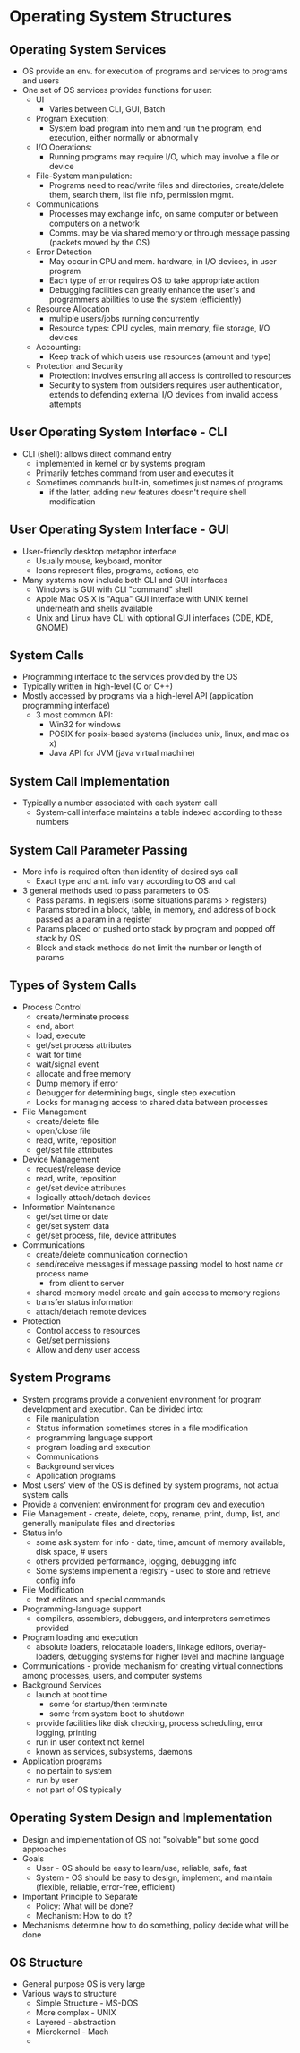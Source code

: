 # Operating System Structures
## Operating System Services
- OS provide an env. for execution of programs and services to programs and users
- One set of OS services provides functions for user:
	- UI
		- Varies between CLI, GUI, Batch
	- Program Execution: 
		- System load program into mem and run the program, end execution, either normally or abnormally
	- I/O Operations:
		- Running programs may require I/O, which may involve a file or device
	- File-System manipulation:
		- Programs need to read/write files and directories, create/delete them, search them, list file info, permission mgmt.
	- Communications
		- Processes may exchange info, on same computer or between computers on a network
		- Comms. may be via shared memory or through message passing (packets moved by the OS)
	- Error Detection
		- May occur in CPU and mem. hardware, in I/O devices, in user program
		- Each type of error requires OS to take appropriate action
		- Debugging facilities can greatly enhance the user's and programmers abilities to use the system (efficiently)
	- Resource Allocation
		- multiple users/jobs running concurrently
		- Resource types: CPU cycles, main memory, file storage, I/O devices
	- Accounting:
		- Keep track of which users use resources (amount and type)
	- Protection and Security
		- Protection: involves ensuring all access is controlled to resources
		- Security to system from outsiders requires user authentication, extends to defending external I/O devices from invalid access attempts
## User Operating System Interface - CLI
- CLI (shell): allows direct command entry 
	- implemented in kernel or by systems program
	- Primarily fetches command from user and executes it
	- Sometimes commands built-in, sometimes just names of programs
		- if the latter, adding new features doesn't require shell modification
## User Operating System Interface - GUI
- User-friendly desktop metaphor interface
	- Usually mouse, keyboard, monitor
	- Icons represent files, programs, actions, etc
- Many systems now include both CLI and GUI interfaces
	- Windows is GUI with CLI "command" shell
	- Apple Mac OS X is "Aqua" GUI interface with UNIX kernel underneath and shells available
	- Unix and Linux have CLI with optional GUI interfaces (CDE, KDE, GNOME)
## System Calls
- Programming interface to the services provided by the OS
- Typically written in high-level (C or C++)
- Mostly accessed by programs via a high-level API (application programming interface)
	- 3 most common API:
		- Win32 for windows
		- POSIX for posix-based systems (includes unix, linux, and mac os x)
		- Java API for JVM (java virtual machine)
## System Call Implementation
- Typically a number associated with each system call
	- System-call interface maintains a table indexed according to these numbers
## System Call Parameter Passing
- More info is required often than identity of desired sys call
	- Exact type and amt. info vary according to OS and call
- 3 general methods used to pass parameters to OS:
	- Pass params. in registers (some situations params > registers)
	- Params stored in a block, table, in memory, and address of block passed as a param in a register
	- Params placed or pushed onto stack by program and popped off stack by OS
	- Block and stack methods do not limit the number or length of params
## Types of System Calls
- Process Control
	- create/terminate process
	- end, abort
	- load, execute
	- get/set process attributes
	- wait for time
	- wait/signal event
	- allocate and free memory
	- Dump memory if error
	- Debugger for determining bugs, single step execution
	- Locks for managing access to shared data between processes
- File Management
	- create/delete file
	- open/close file
	- read, write, reposition
	- get/set file attributes
- Device Management
	- request/release device
	- read, write, reposition
	- get/set device attributes
	- logically attach/detach devices
- Information Maintenance
	- get/set time or date
	- get/set system data
	- get/set process, file, device attributes
- Communications
	- create/delete communication connection
	- send/receive messages if message passing model to host name or process name
		- from client to server
	- shared-memory model create and gain access to memory regions
	- transfer status information
	- attach/detach remote devices
- Protection
	- Control access to resources
	- Get/set permissions
	- Allow and deny user access
## System Programs
- System programs provide a convenient environment for program development and execution. Can be divided into:
	- File manipulation
	- Status information sometimes stores in a file modification
	- programming language support
	- program loading and execution
	- Communications
	- Background services
	- Application programs
- Most users' view of the OS is defined by system programs, not actual system calls
- Provide a convenient environment for program dev and execution
- File Management - create, delete, copy, rename, print, dump, list, and generally manipulate files and directories
- Status info
	- some ask system for info - date, time, amount of memory available, disk space, # users
	- others provided performance, logging, debugging info
	- Some systems implement a registry - used to store and retrieve config info
- File Modification
	- text editors and special commands
- Programming-language support
	- compilers, assemblers, debuggers, and interpreters sometimes provided
- Program loading and execution
	- absolute loaders, relocatable loaders, linkage editors, overlay-loaders, debugging systems for higher level and machine language
- Communications - provide mechanism for creating virtual connections among processes, users, and computer systems
- Background Services
	- launch at boot time
		- some for startup/then terminate
		- some from system boot to shutdown
	- provide facilities like disk checking, process scheduling, error logging, printing
	- run in user context not kernel
	- known as services, subsystems, daemons
- Application programs
	- no pertain to system
	- run by user
	- not part of OS typically
## Operating System Design and Implementation
- Design and implementation of OS not "solvable" but some good approaches
- Goals
	- User - OS should be easy to learn/use, reliable, safe, fast
	- System - OS should be easy to design, implement, and maintain (flexible, reliable, error-free, efficient)
- Important Principle to Separate
	- Policy: What will be done?
	- Mechanism: How to do it?
- Mechanisms determine how to do something, policy decide what will be done
## OS Structure
- General purpose OS is very large
- Various ways to structure
	- Simple Structure - MS-DOS
	- More complex - UNIX
	- Layered - abstraction
	- Microkernel - Mach
	- 